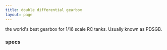 ```yaml
---
title: double differential gearbox
layout: page
---
```



the world's best gearbox for 1/16 scale RC tanks. Usually known as PDSGB. 





### specs





